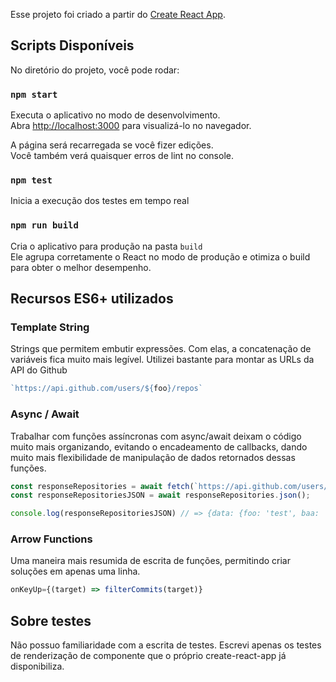 Esse projeto foi criado a partir do [Create React App](https://github.com/facebook/create-react-app).

## Scripts Disponíveis

No diretório do projeto, você pode rodar:

### `npm start`

Executa o aplicativo no modo de desenvolvimento.<br>
Abra [http://localhost:3000](http://localhost:3000) para visualizá-lo no navegador.

A página será recarregada se você fizer edições.<br>
Você também verá quaisquer erros de lint no console.

### `npm test`

Inicia a execução dos testes em tempo real

### `npm run build`

Cria o aplicativo para produção na pasta `build`<br>
Ele agrupa corretamente o React no modo de produção e otimiza o build para obter o melhor desempenho.

## Recursos ES6+ utilizados

### Template String  
Strings que permitem embutir expressões. Com elas, a concatenação de variáveis fica muito mais legível. Utilizei bastante para montar as URLs da API do Github

```js
`https://api.github.com/users/${foo}/repos`
```

### Async / Await
Trabalhar com funções assíncronas com async/await deixam o código muito mais organizando, evitando o encadeamento de callbacks, dando muito mais flexibilidade de manipulação de dados retornados dessas funções.

```js
const responseRepositories = await fetch(`https://api.github.com/users/${state.userName}/repos`);
const responseRepositoriesJSON = await responseRepositories.json();

console.log(responseRepositoriesJSON) // => {data: {foo: 'test', baa: 'test'}}
```

### Arrow Functions
Uma maneira mais resumida de escrita de funções, permitindo criar soluções em apenas uma linha.

```js
onKeyUp={(target) => filterCommits(target)}
```


## Sobre testes
Não possuo familiaridade com a escrita de testes. Escrevi apenas os testes de renderização de componente que o próprio create-react-app já disponibiliza.

